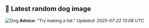 ## 🐶 Latest random dog image
![Dog](https://images.dog.ceo/breeds/deerhound-scottish/n02092002_6585.jpg)
**Advice:** "Try making a list."
*Updated: 2025-07-22 13:08 UTC*

